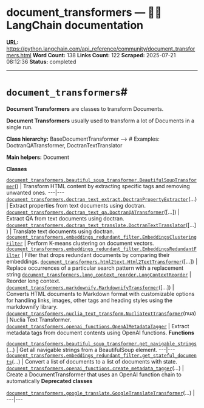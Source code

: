 # document_transformers — 🦜🔗 LangChain  documentation

**URL:** https://python.langchain.com/api_reference/community/document_transformers.html
**Word Count:** 138
**Links Count:** 122
**Scraped:** 2025-07-21 08:12:36
**Status:** completed

---

# `document_transformers`\#

**Document Transformers** are classes to transform Documents.

**Document Transformers** usually used to transform a lot of Documents in a single run.

**Class hierarchy:**               BaseDocumentTransformer --> <name>  # Examples: DoctranQATransformer, DoctranTextTranslator     

**Main helpers:**               Document     

**Classes**

[`document_transformers.beautiful_soup_transformer.BeautifulSoupTransformer`](https://python.langchain.com/api_reference/community/document_transformers/langchain_community.document_transformers.beautiful_soup_transformer.BeautifulSoupTransformer.html#langchain_community.document_transformers.beautiful_soup_transformer.BeautifulSoupTransformer "langchain_community.document_transformers.beautiful_soup_transformer.BeautifulSoupTransformer")\(\) | Transform HTML content by extracting specific tags and removing unwanted ones.   ---|---   [`document_transformers.doctran_text_extract.DoctranPropertyExtractor`](https://python.langchain.com/api_reference/community/document_transformers/langchain_community.document_transformers.doctran_text_extract.DoctranPropertyExtractor.html#langchain_community.document_transformers.doctran_text_extract.DoctranPropertyExtractor "langchain_community.document_transformers.doctran_text_extract.DoctranPropertyExtractor")\(...\) | Extract properties from text documents using doctran.   [`document_transformers.doctran_text_qa.DoctranQATransformer`](https://python.langchain.com/api_reference/community/document_transformers/langchain_community.document_transformers.doctran_text_qa.DoctranQATransformer.html#langchain_community.document_transformers.doctran_text_qa.DoctranQATransformer "langchain_community.document_transformers.doctran_text_qa.DoctranQATransformer")\(\[...\]\) | Extract QA from text documents using doctran.   [`document_transformers.doctran_text_translate.DoctranTextTranslator`](https://python.langchain.com/api_reference/community/document_transformers/langchain_community.document_transformers.doctran_text_translate.DoctranTextTranslator.html#langchain_community.document_transformers.doctran_text_translate.DoctranTextTranslator "langchain_community.document_transformers.doctran_text_translate.DoctranTextTranslator")\(\[...\]\) | Translate text documents using doctran.   [`document_transformers.embeddings_redundant_filter.EmbeddingsClusteringFilter`](https://python.langchain.com/api_reference/community/document_transformers/langchain_community.document_transformers.embeddings_redundant_filter.EmbeddingsClusteringFilter.html#langchain_community.document_transformers.embeddings_redundant_filter.EmbeddingsClusteringFilter "langchain_community.document_transformers.embeddings_redundant_filter.EmbeddingsClusteringFilter") | Perform K-means clustering on document vectors.   [`document_transformers.embeddings_redundant_filter.EmbeddingsRedundantFilter`](https://python.langchain.com/api_reference/community/document_transformers/langchain_community.document_transformers.embeddings_redundant_filter.EmbeddingsRedundantFilter.html#langchain_community.document_transformers.embeddings_redundant_filter.EmbeddingsRedundantFilter "langchain_community.document_transformers.embeddings_redundant_filter.EmbeddingsRedundantFilter") | Filter that drops redundant documents by comparing their embeddings.   [`document_transformers.html2text.Html2TextTransformer`](https://python.langchain.com/api_reference/community/document_transformers/langchain_community.document_transformers.html2text.Html2TextTransformer.html#langchain_community.document_transformers.html2text.Html2TextTransformer "langchain_community.document_transformers.html2text.Html2TextTransformer")\(\[...\]\) | Replace occurrences of a particular search pattern with a replacement string   [`document_transformers.long_context_reorder.LongContextReorder`](https://python.langchain.com/api_reference/community/document_transformers/langchain_community.document_transformers.long_context_reorder.LongContextReorder.html#langchain_community.document_transformers.long_context_reorder.LongContextReorder "langchain_community.document_transformers.long_context_reorder.LongContextReorder") | Reorder long context.   [`document_transformers.markdownify.MarkdownifyTransformer`](https://python.langchain.com/api_reference/community/document_transformers/langchain_community.document_transformers.markdownify.MarkdownifyTransformer.html#langchain_community.document_transformers.markdownify.MarkdownifyTransformer "langchain_community.document_transformers.markdownify.MarkdownifyTransformer")\(\[...\]\) | Converts HTML documents to Markdown format with customizable options for handling links, images, other tags and heading styles using the markdownify library.   [`document_transformers.nuclia_text_transform.NucliaTextTransformer`](https://python.langchain.com/api_reference/community/document_transformers/langchain_community.document_transformers.nuclia_text_transform.NucliaTextTransformer.html#langchain_community.document_transformers.nuclia_text_transform.NucliaTextTransformer "langchain_community.document_transformers.nuclia_text_transform.NucliaTextTransformer")\(nua\) | Nuclia Text Transformer.   [`document_transformers.openai_functions.OpenAIMetadataTagger`](https://python.langchain.com/api_reference/community/document_transformers/langchain_community.document_transformers.openai_functions.OpenAIMetadataTagger.html#langchain_community.document_transformers.openai_functions.OpenAIMetadataTagger "langchain_community.document_transformers.openai_functions.OpenAIMetadataTagger") | Extract metadata tags from document contents using OpenAI functions.      **Functions**

[`document_transformers.beautiful_soup_transformer.get_navigable_strings`](https://python.langchain.com/api_reference/community/document_transformers/langchain_community.document_transformers.beautiful_soup_transformer.get_navigable_strings.html#langchain_community.document_transformers.beautiful_soup_transformer.get_navigable_strings "langchain_community.document_transformers.beautiful_soup_transformer.get_navigable_strings")\(...\) | Get all navigable strings from a BeautifulSoup element.   ---|---   [`document_transformers.embeddings_redundant_filter.get_stateful_documents`](https://python.langchain.com/api_reference/community/document_transformers/langchain_community.document_transformers.embeddings_redundant_filter.get_stateful_documents.html#langchain_community.document_transformers.embeddings_redundant_filter.get_stateful_documents "langchain_community.document_transformers.embeddings_redundant_filter.get_stateful_documents")\(...\) | Convert a list of documents to a list of documents with state.   [`document_transformers.openai_functions.create_metadata_tagger`](https://python.langchain.com/api_reference/community/document_transformers/langchain_community.document_transformers.openai_functions.create_metadata_tagger.html#langchain_community.document_transformers.openai_functions.create_metadata_tagger "langchain_community.document_transformers.openai_functions.create_metadata_tagger")\(...\) | Create a DocumentTransformer that uses an OpenAI function chain to automatically      **Deprecated classes**

[`document_transformers.google_translate.GoogleTranslateTransformer`](https://python.langchain.com/api_reference/community/document_transformers/langchain_community.document_transformers.google_translate.GoogleTranslateTransformer.html#langchain_community.document_transformers.google_translate.GoogleTranslateTransformer "langchain_community.document_transformers.google_translate.GoogleTranslateTransformer")\(...\) |    ---|---